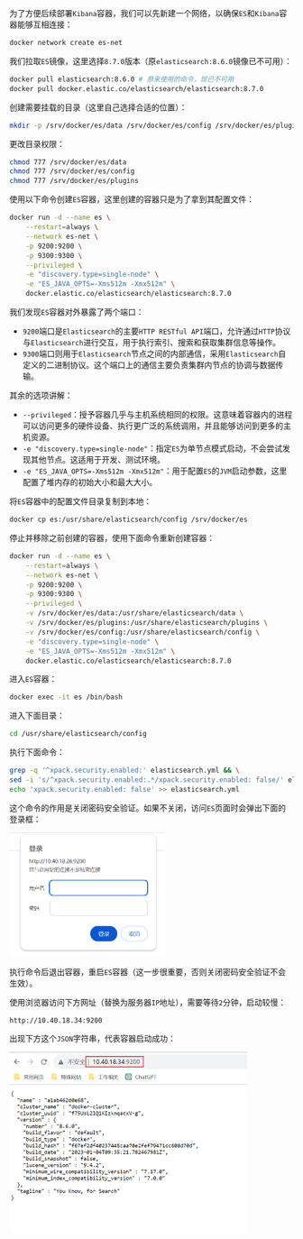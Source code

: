 为了方便后续部署`Kibana`容器，我们可以先新建一个网络，以确保`ES`和`Kibana`容器能够互相连接：

```bash
docker network create es-net
```

我们拉取`ES`镜像，这里选择`8.7.0`版本（原`elasticsearch:8.6.0`镜像已不可用）：

```sh
docker pull elasticsearch:8.6.0 # 原来使用的命令，现已不可用
docker pull docker.elastic.co/elasticsearch/elasticsearch:8.7.0
```

创建需要挂载的目录（这里自己选择合适的位置）：

```bash
mkdir -p /srv/docker/es/data /srv/docker/es/config /srv/docker/es/plugins
```

更改目录权限：

```bash
chmod 777 /srv/docker/es/data
chmod 777 /srv/docker/es/config
chmod 777 /srv/docker/es/plugins
```

使用以下命令创建`ES`容器，这里创建的容器只是为了拿到其配置文件：

```bash
docker run -d --name es \
    --restart=always \
    --network es-net \
    -p 9200:9200 \
    -p 9300:9300 \
    --privileged \
    -e "discovery.type=single-node" \
    -e "ES_JAVA_OPTS=-Xms512m -Xmx512m" \
    docker.elastic.co/elasticsearch/elasticsearch:8.7.0
```

我们发现`ES`容器对外暴露了两个端口：

- `9200`端口是`Elasticsearch`的主要`HTTP RESTful API`端口，允许通过`HTTP`协议与`Elasticsearch`进行交互，用于执行索引、搜索和获取集群信息等操作。
- `9300`端口则用于`Elasticsearch`节点之间的内部通信，采用`Elasticsearch`自定义的二进制协议。这个端口上的通信主要负责集群内节点的协调与数据传输。

其余的选项讲解：

- `--privileged`：授予容器几乎与主机系统相同的权限。这意味着容器内的进程可以访问更多的硬件设备、执行更广泛的系统调用，并且能够访问到更多的主机资源。
- `-e "discovery.type=single-node"`：指定`ES`为单节点模式启动，不会尝试发现其他节点。这适用于开发、测试环境。
- `-e "ES_JAVA_OPTS=-Xms512m -Xmx512m"`：用于配置`ES`的`JVM`启动参数，这里配置了堆内存的初始大小和最大大小。

将`ES`容器中的配置文件目录复制到本地：

```sh
docker cp es:/usr/share/elasticsearch/config /srv/docker/es
```

停止并移除之前创建的容器，使用下面命令重新创建容器：

```sh
docker run -d --name es \
    --restart=always \
    --network es-net \
    -p 9200:9200 \
    -p 9300:9300 \
    --privileged \
    -v /srv/docker/es/data:/usr/share/elasticsearch/data \
    -v /srv/docker/es/plugins:/usr/share/elasticsearch/plugins \
    -v /srv/docker/es/config:/usr/share/elasticsearch/config \
    -e "discovery.type=single-node" \
    -e "ES_JAVA_OPTS=-Xms512m -Xmx512m" \
    docker.elastic.co/elasticsearch/elasticsearch:8.7.0
```

进入`ES`容器：

```bash
docker exec -it es /bin/bash
```

进入下面目录：

```sh
cd /usr/share/elasticsearch/config
```

执行下面命令：

```bash
grep -q '^xpack.security.enabled:' elasticsearch.yml && \
sed -i 's/^xpack.security.enabled:.*/xpack.security.enabled: false/' elasticsearch.yml || \
echo 'xpack.security.enabled: false' >> elasticsearch.yml
```

这个命令的作用是关闭密码安全验证。如果不关闭，访问`ES`页面时会弹出下面的登录框：

<img src="image/image-20240909101849785.png" alt="image-20240909101849785" style="zoom:50%;" />

执行命令后退出容器，重启`ES`容器（这一步很重要，否则关闭密码安全验证不会生效）。

使用浏览器访问下方网址（替换为服务器`IP`地址），需要等待`2`分钟，启动较慢：

```
http://10.40.18.34:9200
```

出现下方这个`JSON`字符串，代表容器启动成功：

<img src="image/image-20231207183923588.png" alt="image-20231207183923588" style="zoom: 50%;" />
